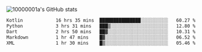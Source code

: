 ![10000001a's GitHub stats](https://github-readme-stats.vercel.app/api?username=10000001a&show_icons=true&theme=onedark&count_private=true)

<!-- [![Top Langs](https://github-readme-stats.vercel.app/api/top-langs/?username=10000001a&layout=compact&theme=onedark&langs_count=5)](https://github.com/anuraghazra/github-readme-stats) -->
<!--
**10000001a/10000001a** is a ✨ _special_ ✨ repository because its `README.md` (this file) appears on your GitHub profile.

Here are some ideas to get you started:

- 🔭 I’m currently working on ...
- 🌱 I’m currently learning ...
- 👯 I’m looking to collaborate on ...
- 🤔 I’m looking for help with ...
- 💬 Ask me about ...
- 📫 How to reach me: ...
- 😄 Pronouns: ...
- ⚡ Fun fact: ...
-->

<!--START_SECTION:waka-->

```txt
Kotlin            16 hrs 35 mins  ███████████████░░░░░░░░░░   60.27 %
Python            3 hrs 31 mins   ███▒░░░░░░░░░░░░░░░░░░░░░   12.80 %
Dart              2 hrs 50 mins   ██▓░░░░░░░░░░░░░░░░░░░░░░   10.31 %
Markdown          1 hr 47 mins    █▓░░░░░░░░░░░░░░░░░░░░░░░   06.52 %
XML               1 hr 30 mins    █▒░░░░░░░░░░░░░░░░░░░░░░░   05.46 %
```

<!--END_SECTION:waka-->
